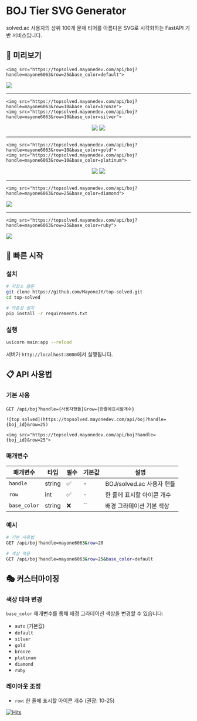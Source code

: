 # BOJ Tier SVG Generator

solved.ac 사용자의 상위 100개 문제 티어를 아름다운 SVG로 시각화하는 FastAPI 기반 서비스입니다.

## 🎨 미리보기

```
<img src="https://topsolved.mayonedev.com/api/boj?handle=mayone6063&row=25&base_color=default">
```

<img src="https://topsolved.mayonedev.com/api/boj?handle=mayone6063&row=25&base_color=default">

---

```
<img src="https://topsolved.mayonedev.com/api/boj?handle=mayone6063&row=10&base_color=bronze">
<img src="https://topsolved.mayonedev.com/api/boj?handle=mayone6063&row=10&base_color=silver">
```

<p align="center">
<img src="https://topsolved.mayonedev.com/api/boj?handle=mayone6063&row=10&base_color=bronze">
<img src="https://topsolved.mayonedev.com/api/boj?handle=mayone6063&row=10&base_color=silver">
</p>

---

```
<img src="https://topsolved.mayonedev.com/api/boj?handle=mayone6063&row=10&base_color=gold">
<img src="https://topsolved.mayonedev.com/api/boj?handle=mayone6063&row=10&base_color=platinum">
```

<p align="center">
<img src="https://topsolved.mayonedev.com/api/boj?handle=mayone6063&row=10&base_color=gold">
<img src="https://topsolved.mayonedev.com/api/boj?handle=mayone6063&row=10&base_color=platinum">
</p>

---

```
<img src="https://topsolved.mayonedev.com/api/boj?handle=mayone6063&row=25&base_color=diamond">
```

<img src="https://topsolved.mayonedev.com/api/boj?handle=mayone6063&row=25&base_color=diamond">

---

```
<img src="https://topsolved.mayonedev.com/api/boj?handle=mayone6063&row=25&base_color=ruby">
```

<img src="https://topsolved.mayonedev.com/api/boj?handle=mayone6063&row=25&base_color=ruby">

## 🚀 빠른 시작

### 설치

```bash
# 저장소 클론
git clone https://github.com/MayoneJY/top-solved.git
cd top-solved

# 의존성 설치
pip install -r requirements.txt
```

### 실행

```bash
uvicorn main:app --reload
```

서버가 `http://localhost:8000`에서 실행됩니다.

## 📋 API 사용법

### 기본 사용

```
GET /api/boj?handle={사용자핸들}&row={한줄에표시할개수}
```
```
![top solved](https://topsolved.mayonedev.com/api/boj?handle={boj_id}&row=25)
```
```
<img src="https://topsolved.mayonedev.com/api/boj?handle={boj_id}&row=25">
```


### 매개변수

| 매개변수 | 타입 | 필수 | 기본값 | 설명 |
|---------|------|------|--------|------|
| `handle` | string | ✅ | - | BOJ/solved.ac 사용자 핸들 |
| `row` | int | ✅ | - | 한 줄에 표시할 아이콘 개수 |
| `base_color` | string | ❌ | `` | 배경 그라데이션 기본 색상 |

### 예시

```bash
# 기본 사용법
GET /api/boj?handle=mayone6063&row=20

# 색상 적용
GET /api/boj?handle=mayone6063&row=25&base_color=default
```

## 🎭 커스터마이징

### 색상 테마 변경

`base_color` 매개변수를 통해 배경 그라데이션 색상을 변경할 수 있습니다:

- `auto` (기본값)
- `default`
- `silver`
- `gold`
- `bronze`
- `platinum`
- `diamond`
- `ruby`

### 레이아웃 조정

- `row`: 한 줄에 표시할 아이콘 개수 (권장: 10-25)

[![Hits](https://hitmeup-backend-593087166771.asia-northeast1.run.app/api/count/increment?url=https%3A%2F%2Fgithub.com%2FMayoneJY%2Ftop-solved&title=hits&title_bg=555555&count_bg=79c83d&edge_flat=false)](https://hitmeup-backend-593087166771.asia-northeast1.run.app)
